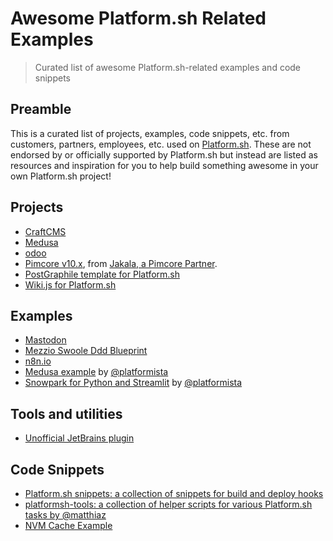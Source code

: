 # Awesome Platform.sh Related Examples
> Curated list of awesome Platform.sh-related examples and code snippets

## Preamble
This is a curated list of projects, examples, code snippets, etc. from customers, partners, employees, etc. used on [Platform.sh](https://platform.sh/). These are not endorsed by or officially supported by Platform.sh but instead are listed as resources and inspiration for you to help build something awesome in your own Platform.sh project! 

## Projects
* [CraftCMS](https://github.com/platformista/craftcms)
* [Medusa](https://github.com/platformista/medusa)
* [odoo](https://github.com/bendll/odoo-template)
* [Pimcore v10.x](https://github.com/enabling-solutions/platformsh-pimcore-template), from [Jakala, a Pimcore Partner](https://pimcore.com/nl/partners/vind-een-solution-partner/jakala-f.k.a.h-farm-enabling-solutions_p222384).
* [PostGraphile template for Platform.sh](https://github.com/platformista/postgraphile)
* [Wiki.js for Platform.sh](https://github.com/platformista/wikijs-platformsh)

## Examples
* [Mastodon](https://github.com/OriPekelman/mastodon/tree/platformify)
* [Mezzio Swoole Ddd Blueprint](https://github.com/benjaminhirsch/mezzio-swoole-ddd-blueprint)
* [n8n.io](https://github.com/GuGuss/n8n-platform-sh)
* [Medusa example](https://github.com/platformista/medusa) by [@platformista](https://github.com/platformista)
* [Snowpark for Python and Streamlit](https://github.com/platformista/streamlit) by [@platformista](https://github.com/platformista)

## Tools and utilities
* [Unofficial JetBrains plugin](https://plugins.jetbrains.com/plugin/18729-platform-sh)

## Code Snippets
* [Platform.sh snippets: a collection of snippets for build and deploy hooks](https://github.com/platformsh/snippets)
* [platformsh-tools: a collection of helper scripts for various Platform.sh tasks by @matthiaz](https://github.com/matthiaz/platformsh-tools)
* [NVM Cache Example](https://gist.github.com/devicezero/b38ed48bccaef72a0ab24293552992d8)
